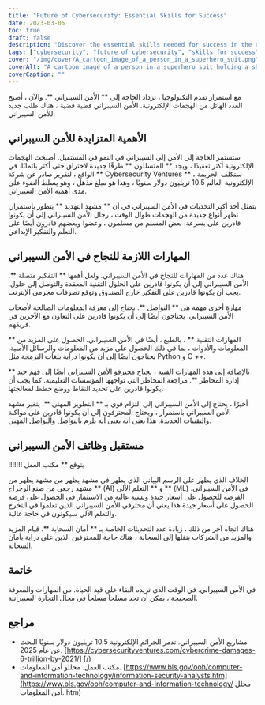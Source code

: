```yaml
---
title: "Future of Cybersecurity: Essential Skills for Success"
date: 2023-03-05
toc: true
draft: false
description: "Discover the essential skills needed for success in the ever-evolving field of cybersecurity and learn about the growing importance of cybersecurity in the tech industry."
tags: ["cybersecurity", "future of cybersecurity", "skills for success", "critical thinking", "communication", "technical skills", "risk management", "professional development", "AI in cybersecurity", "cloud security", "cyber threats", "cybercrime", "information security", "cybersecurity professionals", "data privacy", "technology", "digital security", "cyber defense", "cyber attacks", "IT security"]
cover: "/img/cover/A_cartoon_image_of_a_person_in_a_superhero_suit.png"
coverAlt: "A cartoon image of a person in a superhero suit holding a shield with the word Cybersecurity on it, with a cityscape and computer screens in the background."
coverCaption: ""
---
```


 مع استمرار تقدم التكنولوجيا ، تزداد الحاجة إلى ** الأمن السيبراني **. والآن ، أصبح العدد الهائل من الهجمات الإلكترونية. الأمن السيبراني قضية قضية ، هناك طلب جديد للأمن السيبراني.  ## الأهمية المتزايدة للأمن السيبراني  ستستمر الحاجة إلى الأمن إلى السيبراني في النمو في المستقبل. أصبحت الهجمات الإلكترونية أكثر تعقيدًا ، ويجد ** المتسللون ** طرقًا جديدة لاختراق حتى أكثر باتمانًا. في الواقع ، لتقرير صادر عن شركة ** Cybersecurity Ventures ** ، ستكلف الجريمة الإلكترونية العالم 10.5 تريليون دولار سنويًا ، وهذا هو مبلغ مذهل ، وهو يسلط الضوء على مدى أهمية الأمن السيبراني.  يتمثل أحد أكبر التحديات في الأمن السيبراني في أن ** مشهد التهديد ** يتطور باستمرار. تظهر أنواع جديدة من الهجمات طوال الوقت ، رجال الأمن السيبراني إلى أن يكونوا قادرين على بسرعة. بعض المسلم من مسلمون ، وعضوا وبعضهم قادرون أيضًا على التعلم والتفكير الإبداعي.  ## المهارات اللازمة للنجاح في الأمن السيبراني  هناك عدد من المهارات للنجاح في الأمن السيبراني. ولعل أهمها ** التفكير متصلة **. الأمن السيبراني إلى أن يكونوا قادرين على الحلول التقنية المعقدة والتوصل إلى حلول. يجب أن يكونوا قادرين على التفكير خارج الصندوق وتوقع تصرفات مجرمي الإنترنت.  مهارة أخرى مهمة هي ** التواصل **. يحتاج إلى معرفة المعلومات الصالحة لأصحاب الأمن السيبراني. يحتاجون أيضًا إلى أن يكونوا قادرين على التعاون مع الآخرين في فريقهم.  ** المهارات التقنية ** ، بالطبع ، أيضًا في الأمن السيبراني. الحصول على المزيد من المعلومات والأدوات ، بما في ذلك الحصول على مزيد من المعلومات والرسائل الأمنية. يحتاجون أيضًا إلى أن يكونوا دراية بلغات البرمجة مثل Python و C ++.  بالإضافة إلى هذه المهارات الفنية ، يحتاج محترفو الأمن السيبراني أيضًا إلى فهم جيد ** إدارة المخاطر **. مراجعة المخاطر التي تواجهها المؤسسات التعليمية. كما يجب أن يكونوا قادرين على تحديد النقاط ووضع خطط لمعالجتها.  أخيرًا ، يحتاج إلى الأمن السيبراني إلى التزام قوي بـ ** التطوير المهني **. يتغير مشهد الأمن السيبراني باستمرار ، ويحتاج المحترفون إلى أن يكونوا قادرين على مواكبة والتقنيات الجديدة. هذا يعني أنه يعني أنه يلزم بالتواصل والتواصل المهني.  ## مستقبل وظائف الأمن السيبراني  !!!!!!! يتوقع ** مكتب العمل  الخلاف الذي يظهر على الرسم البياني الذي يظهر في مشهد يظهر من مشهد يظهر من مشهد رجعي من صنع الرجراج ** (AI) و ** التعلم الآلي ** (ML) في الأمن السيبراني. الفرصة للحصول على أسعار جيدة ونسبة عالية من الاستثمار في الحصول على فرصة الحصول على أسعار جيدة هذا يعني أن محترفي الأمن السيبراني الذين تعلموا في التخرج والتعلم الآلي سيكونون في حاجة عالية.  هناك اتجاه آخر من ذلك ، زيادة عدد التحديثات الخاصة بـ ** أمان السحابة **. قيام المزيد والمزيد من الشركات بنقلها إلى السحابة ، هناك حاجة للمحترفين الذين على دراية بأمان السحابة.  ## خاتمة  في الأمن السيبراني. في الوقت الذي تريده البقاء على قيد الحياة. من المهارات والمعرفة الصحيحة ، يمكن أن تجد مسلحاً مسلحاً في مجال التجارة السيبرانية.  ## مراجع  - مشاريع الأمن السيبراني. تدمر الجرائم الإلكترونية 10.5 تريليون دولار سنويًا البحث عن عام 2025. [https://cybersecurityventures.com/cybercrime-damages-6-trillion-by-2021/] [/) - مكتب العمل. محللو أمن المعلومات. [https://www.bls.gov/ooh/computer-and-information-technology/information-security-analysts.htm](https://www.bls.gov/ooh/computer-and-information-technology/ محلل أمن المعلومات. htm)
